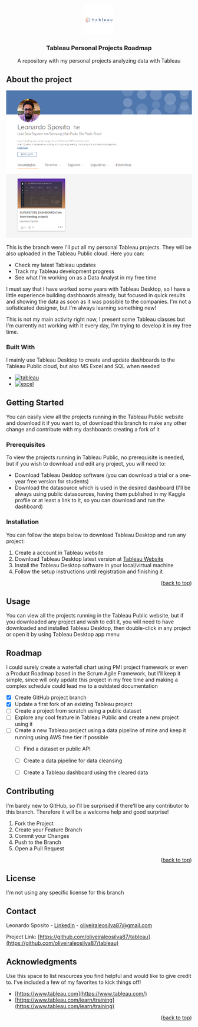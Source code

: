 <a name="readme-top"></a>

<!-- PROJECT LOGO -->
<br />
<div align="center">
  <a href="https://github.com/othneildrew/Best-README-Template">
    <img src="images/logo.png" alt="Logo" width="80" height="80">
  </a>

  <h3 align="center">Tableau Personal Projects Roadmap</h3>

  <p align="center">
    A repository with my personal projects analyzing data with Tableau
  </p>

  
</div>


<!-- ABOUT THE PROJECT -->
## About the project

[![Product Name Screen Shot][product-screenshot]](https://public.tableau.com/app/profile/oliveiraleosilva87/vizzes)

<!-- [![Product Name Screen Shot][product-screenshot]](https://example.com) -->

This is the branch were I'll put all my personal Tableau projects. They will be also uploaded in the Tableau Public cloud. Here you can:

* Check my latest Tableau updates
* Track my Tableau development progress
* See what I'm working on as a Data Analyst in my free time

I must say that I have worked some years with Tableau Desktop, so I have a little experience building dashboards already, but focused in quick results and showing the data as soon as it was possible to the companies. I'm not a sofisticated designer, but I'm always learning something new!

This is not my main activity right now, I present some Tableau classes but I'm currently not working with it every day, I'm trying to develop it in my free time.



### Built With

I mainly use Tableau Desktop to create and update dashboards to the Tableau Public cloud, but also MS Excel and SQL when needed

* [![tableau][tableau-badge]][tableau-url]
* [![excel][excel-badge]][excel-url]






<!-- GETTING STARTED -->
## Getting Started

You can easily view all the projects running in the Tableau Public website and download it if you want to, of download this branch to make any other change and contribute with my dashboards creating a fork of it

### Prerequisites

To view the projects running in Tableau Public, no prerequisite is needed, but if you wish to download and edit any project, you will need to:

* Download Tableau Desktop software (you can download a trial or a one-year free version for students)
* Download the datasource which is used in the desired dashboard (I'll be always using public datasources, having them published in my Kaggle profile or at least a link to it, so you can download and run the dashboard)

### Installation

You can follow the steps below to download Tableau Desktop and run any project:
1. Create a account in Tableau website
2. Download Tableau Desktop latest version at [Tableau Website](https://www.tableau.com/pt-br/products/desktop/download)
3. Install the Tableau Desktop software in your local/virtual machine
4. Follow the setup instructions until registration and finishing it

<p align="right">(<a href="#readme-top">back to top</a>)</p>




<!-- USAGE EXAMPLES -->
## Usage

You can view all the projects running in the Tableau Public website, but if you downloaded any project and wish to edit it, you will need to have downloaded and installed Tableau Desktop, then double-click in any project or open it by using Tableau Desktop app menu




<!-- ROADMAP -->
## Roadmap

I could surely create a waterfall chart using PMI project framework or even a Product Roadmap based in the Scrum Agile Framework, but I'll keep it simple, since will only update this project in my free time and making a complex schedule could lead me to a outdated documentation

- [x] Create GitHub project branch
- [x] Update a first fork of an existing Tableau project
- [ ] Create a project from scratch using a public dataset
- [ ] Explore any cool feature in Tableau Public and create a new project using it
- [ ] Create a new Tableau project using a data pipeline of mine and keep it running using AWS free tier if possible
    - [ ] Find a dataset or public API
    - [ ] Create a data pipeline for data cleansing
    - [ ] Create a Tableau dashboard using the cleared data





<!-- CONTRIBUTING -->
## Contributing

I'm barely new to GitHub, so I'll be surprised if there'll be any contributor to this branch. Therefore it will be a welcome help and good surprise!

1. Fork the Project
2. Create your Feature Branch 
3. Commit your Changes 
4. Push to the Branch
5. Open a Pull Request

<p align="right">(<a href="#readme-top">back to top</a>)</p>



<!-- LICENSE -->
## License

I'm not using any specific license for this branch


<!-- CONTACT -->
## Contact

Leonardo Sposito - [LinkedIn](https://www.linkedin.com/in/oliveiraleosilva87/) - oliveiraleosilva87@gmail.com

Project Link: [https://github.com/oliveiraleosilva87/tableau](https://github.com/oliveiraleosilva87/tableau)




<!-- ACKNOWLEDGMENTS -->
## Acknowledgments

Use this space to list resources you find helpful and would like to give credit to. I've included a few of my favorites to kick things off!

* [https://www.tableau.com](https://www.tableau.com/)
* [https://www.tableau.com/learn/training](https://www.tableau.com/learn/training)



<!-- MARKDOWN LINKS & IMAGES -->
[product-screenshot]: images/screenshot.png
[tableau-badge]: https://img.shields.io/badge/tableau-0769AD?style=for-the-badge&logo=tableau&logoColor=white
[tableau-url]: https://www.tableau.com/
[excel-badge]: https://img.shields.io/badge/ms_excel-1D6F42?style=for-the-badge&logo=ms_excel&logoColor=white
[excel-url]: https://www.microsoft.com/microsoft-365/excel


<p align="right">(<a href="#readme-top">back to top</a>)</p>



